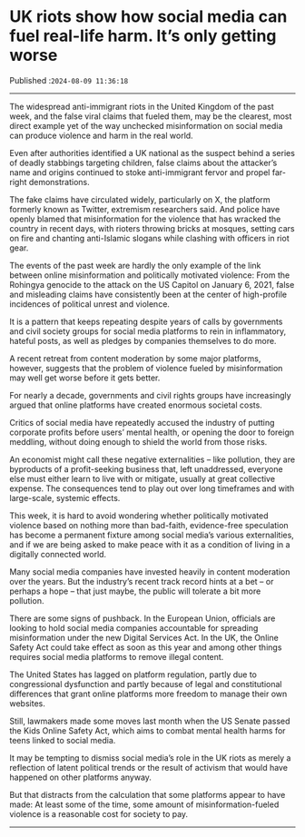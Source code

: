 # UK riots show how social media can fuel real-life harm. It’s only getting worse

Published :`2024-08-09 11:36:18`

---

The widespread anti-immigrant riots in the United Kingdom of the past week, and the false viral claims that fueled them, may be the clearest, most direct example yet of the way unchecked misinformation on social media can produce violence and harm in the real world.

Even after authorities identified a UK national as the suspect behind a series of deadly stabbings targeting children, false claims about the attacker’s name and origins continued to stoke anti-immigrant fervor and propel far-right demonstrations.

The fake claims have circulated widely, particularly on X, the platform formerly known as Twitter, extremism researchers said. And police have openly blamed that misinformation for the violence that has wracked the country in recent days, with rioters throwing bricks at mosques, setting cars on fire and chanting anti-Islamic slogans while clashing with officers in riot gear.

The events of the past week are hardly the only example of the link between online misinformation and politically motivated violence: From the Rohingya genocide to the attack on the US Capitol on January 6, 2021, false and misleading claims have consistently been at the center of high-profile incidences of political unrest and violence.

It is a pattern that keeps repeating despite years of calls by governments and civil society groups for social media platforms to rein in inflammatory, hateful posts, as well as pledges by companies themselves to do more.

A recent retreat from content moderation by some major platforms, however, suggests that the problem of violence fueled by misinformation may well get worse before it gets better.

For nearly a decade, governments and civil rights groups have increasingly argued that online platforms have created enormous societal costs.

Critics of social media have repeatedly accused the industry of putting corporate profits before users’ mental health, or opening the door to foreign meddling, without doing enough to shield the world from those risks.

An economist might call these negative externalities – like pollution, they are byproducts of a profit-seeking business that, left unaddressed, everyone else must either learn to live with or mitigate, usually at great collective expense. The consequences tend to play out over long timeframes and with large-scale, systemic effects.

This week, it is hard to avoid wondering whether politically motivated violence based on nothing more than bad-faith, evidence-free speculation has become a permanent fixture among social media’s various externalities, and if we are being asked to make peace with it as a condition of living in a digitally connected world.

Many social media companies have invested heavily in content moderation over the years. But the industry’s recent track record hints at a bet – or perhaps a hope – that just maybe, the public will tolerate a bit more pollution.

There are some signs of pushback. In the European Union, officials are looking to hold social media companies accountable for spreading misinformation under the new Digital Services Act. In the UK, the Online Safety Act could take effect as soon as this year and among other things requires social media platforms to remove illegal content.

The United States has lagged on platform regulation, partly due to congressional dysfunction and partly because of legal and constitutional differences that grant online platforms more freedom to manage their own websites.

Still, lawmakers made some moves last month when the US Senate passed the Kids Online Safety Act, which aims to combat mental health harms for teens linked to social media.

It may be tempting to dismiss social media’s role in the UK riots as merely a reflection of latent political trends or the result of activism that would have happened on other platforms anyway.

But that distracts from the calculation that some platforms appear to have made: At least some of the time, some amount of misinformation-fueled violence is a reasonable cost for society to pay.

---

